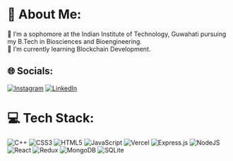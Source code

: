 # 💫 About Me:
🔭 I’m a sophomore at the Indian Institute of Technology, Guwahati pursuing my B.Tech in Biosciences and Bioengineering.<br>🌱 I’m currently learning Blockchain Development.<br>


## 🌐 Socials:
[![Instagram](https://img.shields.io/badge/Instagram-%23E4405F.svg?logo=Instagram&logoColor=white)](https://instagram.com/singh_srayash) [![LinkedIn](https://img.shields.io/badge/LinkedIn-%230077B5.svg?logo=linkedin&logoColor=white)](https://linkedin.com/in/srayashsingh) 

# 💻 Tech Stack:
![C++](https://img.shields.io/badge/c++-%2300599C.svg?style=flat&logo=c%2B%2B&logoColor=white) ![CSS3](https://img.shields.io/badge/css3-%231572B6.svg?style=flat&logo=css3&logoColor=white) ![HTML5](https://img.shields.io/badge/html5-%23E34F26.svg?style=flat&logo=html5&logoColor=white) ![JavaScript](https://img.shields.io/badge/javascript-%23323330.svg?style=flat&logo=javascript&logoColor=%23F7DF1E) ![Vercel](https://img.shields.io/badge/vercel-%23000000.svg?style=flat&logo=vercel&logoColor=white) ![Express.js](https://img.shields.io/badge/express.js-%23404d59.svg?style=flat&logo=express&logoColor=%2361DAFB) ![NodeJS](https://img.shields.io/badge/node.js-6DA55F?style=flat&logo=node.js&logoColor=white) ![React](https://img.shields.io/badge/react-%2320232a.svg?style=flat&logo=react&logoColor=%2361DAFB) ![Redux](https://img.shields.io/badge/redux-%23593d88.svg?style=flat&logo=redux&logoColor=white) ![MongoDB](https://img.shields.io/badge/MongoDB-%234ea94b.svg?style=flat&logo=mongodb&logoColor=white) ![SQLite](https://img.shields.io/badge/sqlite-%2307405e.svg?style=flat&logo=sqlite&logoColor=white)
<!---# 📊 GitHub Stats:
![](https://github-readme-stats.vercel.app/api?username=Srayash&theme=dark&hide_border=false&include_all_commits=false&count_private=false)<br/>
![](https://github-readme-streak-stats.herokuapp.com/?user=Srayash&theme=dark&hide_border=false)<br/>
![](https://github-readme-stats.vercel.app/api/top-langs/?username=Srayash&theme=dark&hide_border=false&include_all_commits=false&count_private=false&layout=compact)-->

